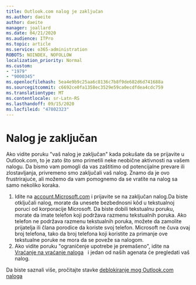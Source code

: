 ```yaml
---
title: Outlook.com nalog je zaključan
ms.author: daeite
author: daeite
manager: joallard
ms.date: 04/21/2020
ms.audience: ITPro
ms.topic: article
ms.service: o365-administration
ROBOTS: NOINDEX, NOFOLLOW
localization_priority: Normal
ms.custom:
- "1979"
- "9000345"
ms.openlocfilehash: 5ea4e9b9c25aa6c8136c7b8f9de682d6d741688a
ms.sourcegitcommit: c6692ce0fa1358ec3529e59ca0ecdfdea4cdc759
ms.translationtype: MT
ms.contentlocale: sr-Latn-RS
ms.lasthandoff: 09/15/2020
ms.locfileid: "47802323"
---
```

# <a name="account-locked"></a>Nalog je zaključan

Ako vidite poruku "vaš nalog je zaključan" kada pokušate da se prijavite u Outlook.com, to je zato što smo primetili neke neobične aktivnosti na vašem nalogu. Da bismo vam pomogli da vas zaštitimo od potencijalne prevare ili zlostavljanja, privremeno smo zaključali vaš nalog. Znamo da je ovo frustrirajuće, ali možemo da vam pomognemo da se vratite na nalog sa samo nekoliko koraka.

1. Idite na [account.Microsoft.com](https://go.microsoft.com/fwlink/?linkid=2090484) i prijavite se na zaključan nalog.Da biste otključali nalog, morate da unesete bezbednosni kôd u tekstualnoj poruci od korporacije Microsoft. Da biste dobili tekstualnu poruku, morate da imate telefon koji podržava razmenu tekstualnih poruka. Ako telefon ne podržava razmenu tekstualnih poruka, možete da zamolite prijatelja ili člana porodice da koriste svoj telefon. Microsoft ne čuva ovaj broj telefona, tako da broj telefona koji koristite za primanje ove tekstualne poruke ne mora da se poveže sa nalogom.
2. Ako vidite poruku "ograničenje upotrebe je premašeno", idite na [Vraćanje na vraćanje naloga](https://go.microsoft.com/fwlink/?linkid=2090483)   i jedan od naših agenata će pregledati vaš nalog.

Da biste saznali više, pročitajte stavke [deblokiranje mog Outlook.com naloga](https://support.office.com/article/f4ad2701-d166-4d8b-8a6a-9af2a1f8a4c4?wt.mc_id=Office_Outlook_com_Alchemy) 